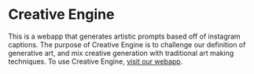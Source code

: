 # Creative Engine

This is a webapp that generates artistic prompts based off of instagram captions. The purpose of Creative Engine is to challenge our definition of generative art, and mix creative generation with traditional art making techniques. To use Creative Engine, [visit our webapp](http://creative-engine.herokuapp.com/).
